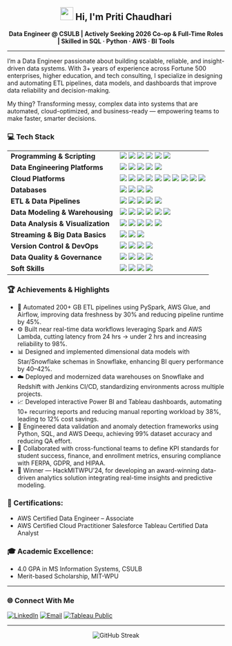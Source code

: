<h2 align="center"> <img src="https://media.giphy.com/media/hvRJCLFzcasrR4ia7z/giphy.gif" width="30px"> Hi, I'm Priti Chaudhari</h2>

<p align="center">
  <b>Data Engineer @ CSULB  | Actively Seeking 2026 Co-op & Full-Time Roles | Skilled in SQL · Python · AWS · BI Tools </b>
</p>

<hr>

I’m a Data Engineer passionate about building scalable, reliable, and insight-driven data systems.
With 3+ years of experience across Fortune 500 enterprises, higher education, and tech consulting, I specialize in designing and automating ETL pipelines, data models, and dashboards that improve data reliability and decision-making.

My thing? Transforming messy, complex data into systems that are automated, cloud-optimized, and business-ready — empowering teams to make faster, smarter decisions.

### 💻 Tech Stack

<table>
  <tr>
    <td><b>Programming & Scripting</b></td>
    <td>
      <img src="https://img.shields.io/badge/Python-3776AB?logo=python&logoColor=white" />
      <img src="https://img.shields.io/badge/PySpark-E25A1C?logo=apache-spark&logoColor=white" />
      <img src="https://img.shields.io/badge/pandas-150458?logo=pandas&logoColor=white" />
      <img src="https://img.shields.io/badge/NumPy-013243?logo=numpy&logoColor=white" />
      <img src="https://img.shields.io/badge/SQL-336791?logo=postgresql&logoColor=white" />
      <img src="https://img.shields.io/badge/Bash-121011?logo=gnu-bash&logoColor=white" />
    </td>
  </tr>
  <tr>
    <td><b>Data Engineering Platforms</b></td>
    <td>
      <img src="https://img.shields.io/badge/Apache%20Spark-E25A1C?logo=apache-spark&logoColor=white" />
      <img src="https://img.shields.io/badge/Apache%20Airflow-017CEE?logo=apache-airflow&logoColor=white" />
      <img src="https://img.shields.io/badge/Apache%20Kafka-231F20?logo=apache-kafka&logoColor=white" />
      <img src="https://img.shields.io/badge/Hadoop-FFB300?logo=apache&logoColor=white" />
      <img src="https://img.shields.io/badge/Hive-FDEE21?logo=apache&logoColor=black" />
    </td>
  </tr>
  <tr>
    <td><b>Cloud Platforms</b></td>
    <td>
      <img src="https://img.shields.io/badge/AWS-FF9900?logo=amazon-aws&logoColor=white" />
      <img src="https://img.shields.io/badge/S3-569A31?logo=amazon-s3&logoColor=white" />
      <img src="https://img.shields.io/badge/Redshift-8C4FFF?logo=amazon-redshift&logoColor=white" />
      <img src="https://img.shields.io/badge/Glue-232F3E?logo=amazon-aws&logoColor=white" />
      <img src="https://img.shields.io/badge/Lambda-FF9900?logo=aws-lambda&logoColor=white" />
      <img src="https://img.shields.io/badge/EMR-D94F00?logo=amazon-aws&logoColor=white" />
      <img src="https://img.shields.io/badge/Azure%20Data%20Factory-0078D4?logo=microsoft-azure&logoColor=white" />
      <img src="https://img.shields.io/badge/Synapse%20Analytics-0078D4?logo=microsoft-azure&logoColor=white" />
      <img src="https://img.shields.io/badge/GCP%20BigQuery-4285F4?logo=google-cloud&logoColor=white" />
      <img src="https://img.shields.io/badge/Dataflow-4285F4?logo=google-cloud&logoColor=white" />
    </td>
  </tr>
  <tr>
    <td><b>Databases</b></td>
    <td>
      <img src="https://img.shields.io/badge/MySQL-4479A1?logo=mysql&logoColor=white" />
      <img src="https://img.shields.io/badge/PostgreSQL-336791?logo=postgresql&logoColor=white" />
      <img src="https://img.shields.io/badge/SQL%20Server-CC2927?logo=microsoft-sql-server&logoColor=white" />
      <img src="https://img.shields.io/badge/MongoDB-47A248?logo=mongodb&logoColor=white" />
    </td>
  </tr>
  <tr>
    <td><b>ETL & Data Pipelines</b></td>
    <td>
      <img src="https://img.shields.io/badge/ETL%2FELT%20Pipelines-6A1B9A?logo=dataiku&logoColor=white" />
      <img src="https://img.shields.io/badge/API%20Integration-009688?logo=swagger&logoColor=white" />
      <img src="https://img.shields.io/badge/Data%20Ingestion-4CAF50?logo=data&logoColor=white" />
      <img src="https://img.shields.io/badge/Batch%20Processing-673AB7?logo=apache-spark&logoColor=white" />
      <img src="https://img.shields.io/badge/Real--Time%20Processing-795548?logo=apache-kafka&logoColor=white" />
    </td>
  </tr>
  <tr>
    <td><b>Data Modeling & Warehousing</b></td>
    <td>
      <img src="https://img.shields.io/badge/Star%20Schema-1565C0?logo=database&logoColor=white" />
      <img src="https://img.shields.io/badge/Snowflake%20Schema-00A1E0?logo=snowflake&logoColor=white" />
      <img src="https://img.shields.io/badge/Dimensional%20Modeling-0288D1?logo=database&logoColor=white" />
      <img src="https://img.shields.io/badge/Redshift-8C4FFF?logo=amazon-redshift&logoColor=white" />
      <img src="https://img.shields.io/badge/Snowflake-00A1E0?logo=snowflake&logoColor=white" />
      <img src="https://img.shields.io/badge/BigQuery-4285F4?logo=google-cloud&logoColor=white" />
    </td>
  </tr>
  <tr>
    <td><b>Data Analysis & Visualization</b></td>
    <td>
      <img src="https://img.shields.io/badge/SQL-336791?logo=postgresql&logoColor=white" />
      <img src="https://img.shields.io/badge/Python-3776AB?logo=python&logoColor=white" />
      <img src="https://img.shields.io/badge/Excel-217346?logo=microsoft-excel&logoColor=white" />
      <img src="https://img.shields.io/badge/Power%20BI-F2C811?logo=power-bi&logoColor=black" />
      <img src="https://img.shields.io/badge/Tableau-E97627?logo=tableau&logoColor=white" />
    </td>
  </tr>
  <tr>
    <td><b>Streaming & Big Data Basics</b></td>
    <td>
      <img src="https://img.shields.io/badge/Kafka-231F20?logo=apache-kafka&logoColor=white" />
      <img src="https://img.shields.io/badge/Spark%20Streaming-E25A1C?logo=apache-spark&logoColor=white" />
      <img src="https://img.shields.io/badge/Kinesis-FF9900?logo=amazon-aws&logoColor=white" />
    </td>
  </tr>
  <tr>
    <td><b>Version Control & DevOps</b></td>
    <td>
      <img src="https://img.shields.io/badge/Git-F05032?logo=git&logoColor=white" />
      <img src="https://img.shields.io/badge/CI%2FCD-4285F4?logo=github-actions&logoColor=white" />
      <img src="https://img.shields.io/badge/Docker-2496ED?logo=docker&logoColor=white" />
      <img src="https://img.shields.io/badge/Jenkins-D24939?logo=jenkins&logoColor=white" />
    </td>
  </tr>
  <tr>
    <td><b>Data Quality & Governance</b></td>
    <td>
      <img src="https://img.shields.io/badge/Data%20Validation-0288D1?logo=checkmarx&logoColor=white" />
      <img src="https://img.shields.io/badge/Data%20Cleansing-7CB342?logo=datadog&logoColor=white" />
      <img src="https://img.shields.io/badge/Data%20Profiling-512DA8?logo=insomnia&logoColor=white" />
      <img src="https://img.shields.io/badge/HIPAA%2FGDPR%20Compliance-455A64?logo=security&logoColor=white" />
    </td>
  </tr>
  <tr>
    <td><b>Soft Skills</b></td>
    <td>
      <img src="https://img.shields.io/badge/Problem--Solving-00BCD4?logo=codeforces&logoColor=white" />
      <img src="https://img.shields.io/badge/Collaboration-4CAF50?logo=teams&logoColor=white" />
      <img src="https://img.shields.io/badge/Communication-2196F3?logo=slack&logoColor=white" />
      <img src="https://img.shields.io/badge/Agile%2FScrum-FC8019?logo=jira&logoColor=white" />
    </td>
  </tr>
</table>


### 🏆 Achievements & Highlights

- 🚀 Automated 200+ GB ETL pipelines using PySpark, AWS Glue, and Airflow, improving data freshness by 30% and reducing pipeline runtime by 45%.
- ⚙️ Built near real-time data workflows leveraging Spark and AWS Lambda, cutting latency from 24 hrs → under 2 hrs and increasing reliability to 98%.
- 📊 Designed and implemented dimensional data models with Star/Snowflake schemas in Snowflake, enhancing BI query performance by 40–42%.
- ☁️ Deployed and modernized data warehouses on Snowflake and Redshift with Jenkins CI/CD, standardizing environments across multiple projects.
- 📈 Developed interactive Power BI and Tableau dashboards, automating 10+ recurring reports and reducing manual reporting workload by 38%, leading to 12% cost savings.
- 🧩 Engineered data validation and anomaly detection frameworks using Python, SQL, and AWS Deequ, achieving 99% dataset accuracy and reducing QA effort.
- 🤝 Collaborated with cross-functional teams to define KPI standards for student success, finance, and enrollment metrics, ensuring compliance with FERPA, GDPR, and HIPAA.
- 🏅 Winner — HackMITWPU’24, for developing an award-winning data-driven analytics solution integrating real-time insights and predictive modeling.

### 📜 Certifications:
- AWS Certified Data Engineer – Associate
- AWS Certified Cloud Practitioner
 Salesforce Tableau Certified Data Analyst

### 🎓 Academic Excellence: 
- 4.0 GPA in MS Information Systems, CSULB
- Merit-based Scholarship, MIT-WPU

<hr>

### 🌐 Connect With Me    

[![LinkedIn](https://img.shields.io/badge/LinkedIn-0A66C2?logo=linkedin&logoColor=white)](https://www.linkedin.com/in/pritichaudhari/)
[![Email](https://img.shields.io/badge/Email-D14836?logo=gmail&logoColor=white)](mailto:pritichaudhari843@gmail.com)
[![Tableau Public](https://img.shields.io/badge/Tableau%20Public-E97627?logo=tableau&logoColor=white)](https://public.tableau.com/app/profile/priti.chaudhari/vizzes)

<hr>

<p align="center">
  <img src="https://streak-stats.demolab.com/?user=pritichaudhariii" alt="GitHub Streak" />
</p>





<!--
**pritichaudhariii/pritichaudhariii** is a ✨ _special_ ✨ repository because its `README.md` (this file) appears on your GitHub profile.

Here are some ideas to get you started:

- 🔭 I’m currently working on ...
- 🌱 I’m currently learning ...
- 👯 I’m looking to collaborate on ...
- 🤔 I’m looking for help with ...
- 💬 Ask me about ...
- 📫 How to reach me: ...
- 😄 Pronouns: ...
- ⚡ Fun fact: ...
-->

